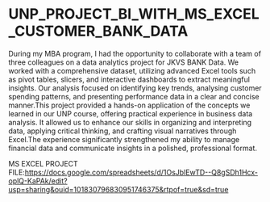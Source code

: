 # UNP_PROJECT_BI_WITH_MS_EXCEL_CUSTOMER_BANK_DATA

During my MBA program, I had the opportunity to collaborate with a team of three colleagues on a data analytics project for JKVS BANK Data. We worked with a comprehensive dataset, utilizing advanced Excel tools such as pivot tables, slicers, and interactive dashboards to extract meaningful insights. Our analysis focused on identifying key trends, analysing customer spending patterns, and presenting performance data in a clear and concise manner.This project provided a hands-on application of the concepts we learned in our UNP course, offering practical experience in business data analysis. It allowed us to enhance our skills in organizing and interpreting data, applying critical thinking, and crafting visual narratives through Excel.The experience significantly strengthened my ability to manage financial data and communicate insights in a polished, professional format.

MS EXCEL PROJECT FILE:https://docs.google.com/spreadsheets/d/1OsJblEwTD--Q8gSDh1Hcx-oplQ-KaPAk/edit?usp=sharing&ouid=101830796830951746375&rtpof=true&sd=true
